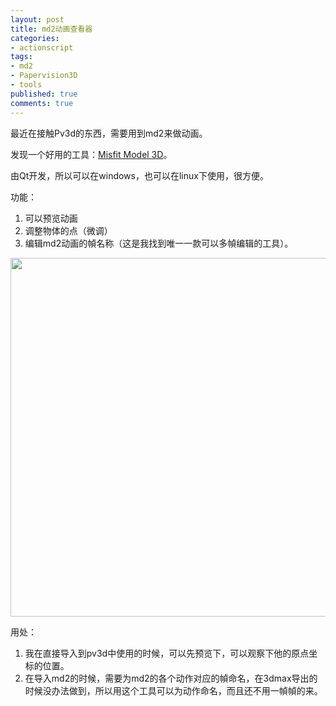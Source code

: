 ```yaml
---
layout: post
title: md2动画查看器
categories:
- actionscript
tags:
- md2
- Papervision3D
- tools
published: true
comments: true
---
```

<p>最近在接触Pv3d的东西，需要用到md2来做动画。</p>

<p>发现一个好用的工具：<a href="http://www.misfitcode.com/misfitmodel3d/screenshots.html" target="_blank">Misfit Model 3D</a>。</p>

<p>由Qt开发，所以可以在windows，也可以在linux下使用，很方便。</p>

<p>功能：
<ol>
	<li>可以预览动画</li>
	<li>调整物体的点（微调）</li>
	<li>编辑md2动画的幀名称（这是我找到唯一一款可以多幀编辑的工具）。</li>
</ol>
<a href="http://www.fireyang.com/blog/wp-content/uploads/2010/06/misfitcode.jpg"><img class="alignnone size-full wp-image-684" title="misfitcode" src="http://www.fireyang.com/blog/wp-content/uploads/2010/06/misfitcode.jpg" alt="" width="664" height="574" /></a></p>

<p>用处：
<ol>
	<li>我在直接导入到pv3d中使用的时候，可以先预览下，可以观察下他的原点坐标的位置。</li>
	<li>在导入md2的时候，需要为md2的各个动作对应的幀命名，在3dmax导出的时候没办法做到，所以用这个工具可以为动作命名，而且还不用一幀幀的来。</li>
</ol></p>
